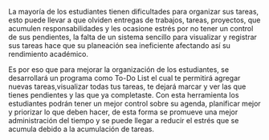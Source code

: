 La mayoría de los estudiantes tienen dificultades para organizar sus tareas, esto puede llevar a que olviden entregas de trabajos, tareas, proyectos, 
que acumulen responsabilidades y les ocasione estrés por no tener un control de sus pendientes, 
la falta de un sistema sencillo para visualizar y registrar sus tareas hace que su planeación sea ineficiente afectando así su rendimiento académico. 

Es por eso que para mejorar la organización de los estudiantes, se desarrollará un programa como To-Do List el cual te permitirá agregar nuevas tareas,visualizar todas tus tareas, 
te dejará marcar y ver las que tienes pendientes y las que ya completaste. 
Con esta herramienta los estudiantes podrán tener un mejor control sobre su agenda, planificar mejor y priorizar lo que deben hacer, de esta forma se promueve una mejor administración 
del tiempo y se puede llegar a reducir el estrés que se acumula debido a la acumulación de tareas. 
